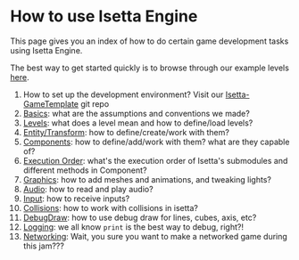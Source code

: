 # How to use Isetta Engine

This page gives you an index of how to do certain game development tasks using Isetta Engine.

The best way to get started quickly is to browse through our example levels [here](level.md#example-levels).

1. How to set up the development environment? Visit our [Isetta-GameTemplate](https://github.com/Isetta-Team/Isetta-GameTemplate) git repo
1. [Basics](basics.md): what are the assumptions and conventions we made?
1. [Levels](level.md): what does a level mean and how to define/load levels?
1. [Entity/Transform](entity.md): how to define/create/work with them?
1. [Components](component.md): how to define/add/work with them? what are they capable of?
1. [Execution Order](https://docs.google.com/drawings/d/1KQ7gcmU1w_ZaQCNDXt47ads7iVrUt6tmsvHTVYFC7L4/edit?usp=sharing): what's the execution order of Isetta's submodules and different methods in Component?
1. [Graphics](graphics.md): how to add meshes and animations, and tweaking lights?
1. [Audio](audio.md): how to read and play audio?
1. [Input](input.md): how to receive inputs?
1. [Collisions](collisions.md): how to work with collisions in isetta?
1. [DebugDraw](debug_draw.md): how to use debug draw for lines, cubes, axis, etc?
1. [Logging](logging.md): we all know `print` is the best way to debug, right?!
1. [Networking](networking.md): Wait, you sure you want to make a networked game during this jam???